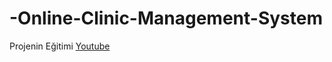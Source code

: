 ﻿# -Online-Clinic-Management-System
 Projenin Eğitimi [Youtube](https://www.youtube.com/watch?v=2Q5NrLdnigA)
